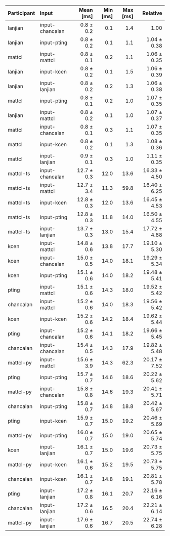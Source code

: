 | Participant | Input | Mean [ms] | Min [ms] | Max [ms] | Relative |
|:---|:---|---:|---:|---:|---:|
| lanjian | input-chancalan | 0.8 ± 0.2 | 0.1 | 1.4 | 1.00 |
| lanjian | input-pting | 0.8 ± 0.2 | 0.1 | 1.1 | 1.04 ± 0.38 |
| mattcl | input-mattcl | 0.8 ± 0.1 | 0.2 | 1.1 | 1.06 ± 0.35 |
| lanjian | input-kcen | 0.8 ± 0.2 | 0.1 | 1.5 | 1.06 ± 0.39 |
| lanjian | input-lanjian | 0.8 ± 0.2 | 0.2 | 1.3 | 1.06 ± 0.38 |
| mattcl | input-pting | 0.8 ± 0.1 | 0.2 | 1.0 | 1.07 ± 0.35 |
| lanjian | input-mattcl | 0.8 ± 0.2 | 0.1 | 1.0 | 1.07 ± 0.37 |
| mattcl | input-chancalan | 0.8 ± 0.1 | 0.3 | 1.1 | 1.07 ± 0.35 |
| mattcl | input-kcen | 0.8 ± 0.2 | 0.1 | 1.3 | 1.08 ± 0.36 |
| mattcl | input-lanjian | 0.9 ± 0.1 | 0.3 | 1.0 | 1.11 ± 0.35 |
| mattcl-ts | input-chancalan | 12.7 ± 0.3 | 12.0 | 13.6 | 16.33 ± 4.50 |
| mattcl-ts | input-mattcl | 12.7 ± 3.4 | 11.3 | 59.8 | 16.40 ± 6.25 |
| mattcl-ts | input-kcen | 12.8 ± 0.3 | 12.0 | 13.6 | 16.45 ± 4.53 |
| mattcl-ts | input-pting | 12.8 ± 0.3 | 11.8 | 14.0 | 16.50 ± 4.55 |
| mattcl-ts | input-lanjian | 13.7 ± 0.3 | 13.0 | 15.4 | 17.72 ± 4.88 |
| kcen | input-mattcl | 14.8 ± 0.6 | 13.8 | 17.7 | 19.10 ± 5.30 |
| kcen | input-chancalan | 15.0 ± 0.5 | 14.0 | 18.1 | 19.29 ± 5.34 |
| kcen | input-pting | 15.1 ± 0.6 | 14.0 | 18.2 | 19.48 ± 5.41 |
| pting | input-mattcl | 15.1 ± 0.6 | 14.3 | 18.0 | 19.52 ± 5.42 |
| chancalan | input-mattcl | 15.2 ± 0.6 | 14.0 | 18.3 | 19.56 ± 5.42 |
| kcen | input-kcen | 15.2 ± 0.6 | 14.2 | 18.4 | 19.62 ± 5.44 |
| pting | input-chancalan | 15.2 ± 0.6 | 14.1 | 18.2 | 19.66 ± 5.45 |
| chancalan | input-chancalan | 15.4 ± 0.5 | 14.3 | 17.9 | 19.82 ± 5.48 |
| mattcl-py | input-mattcl | 15.6 ± 3.9 | 14.3 | 62.3 | 20.17 ± 7.52 |
| pting | input-pting | 15.7 ± 0.7 | 14.6 | 18.6 | 20.22 ± 5.62 |
| mattcl-py | input-chancalan | 15.8 ± 0.8 | 14.6 | 19.3 | 20.41 ± 5.71 |
| chancalan | input-pting | 15.8 ± 0.7 | 14.8 | 18.8 | 20.42 ± 5.67 |
| pting | input-kcen | 15.9 ± 0.7 | 15.0 | 19.2 | 20.46 ± 5.69 |
| mattcl-py | input-pting | 16.0 ± 0.7 | 15.0 | 19.0 | 20.65 ± 5.74 |
| kcen | input-lanjian | 16.1 ± 0.7 | 15.0 | 19.6 | 20.73 ± 5.75 |
| mattcl-py | input-kcen | 16.1 ± 0.6 | 15.2 | 19.5 | 20.73 ± 5.75 |
| chancalan | input-kcen | 16.1 ± 0.7 | 14.8 | 19.1 | 20.81 ± 5.78 |
| pting | input-lanjian | 17.2 ± 0.8 | 16.1 | 20.7 | 22.16 ± 6.16 |
| chancalan | input-lanjian | 17.2 ± 0.6 | 16.5 | 20.4 | 22.21 ± 6.14 |
| mattcl-py | input-lanjian | 17.6 ± 0.6 | 16.7 | 20.5 | 22.74 ± 6.28 |
